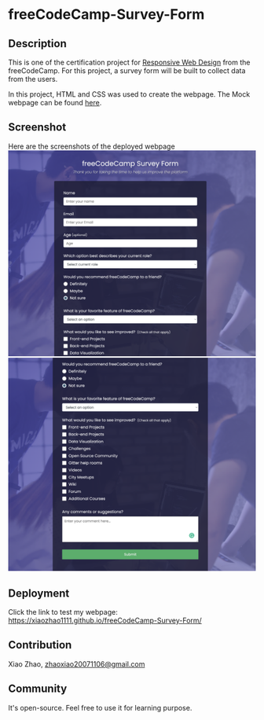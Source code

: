 # freeCodeCamp-Survey-Form

## Description
This is one of the certification project for [Responsive Web Design](https://www.freecodecamp.org/learn/2022/responsive-web-design/) from the freeCodeCamp. For this project, a survey form will be built to collect data from the users.

In this project, HTML and CSS was used to create the webpage. The Mock webpage can be found [here](https://survey-form.freecodecamp.rocks).

## Screenshot
Here are the screenshots of the deployed webpage
![screenshot1](./images/Screenshot1.png)
![screenshot2](./images/Screenshot2.png)

## Deployment
Click the link to test my webpage: https://xiaozhao1111.github.io/freeCodeCamp-Survey-Form/

## Contribution
Xiao Zhao, zhaoxiao20071106@gmail.com


## Community
It's open-source. Feel free to use it for learning purpose.